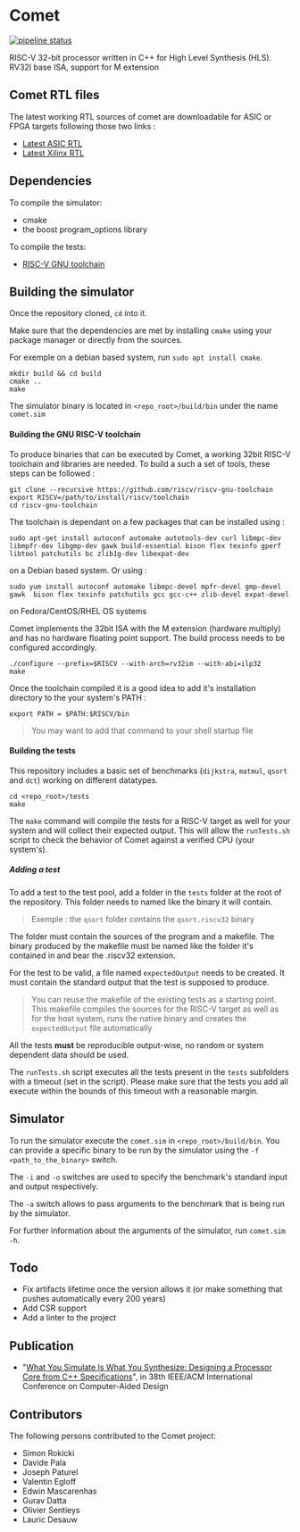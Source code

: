 # Comet

[![pipeline status](https://gitlab.inria.fr/srokicki/Comet/badges/rv32im/pipeline.svg)](https://gitlab.inria.fr/srokicki/Comet/commits/rv32im)


RISC-V 32-bit processor written in C++ for High Level Synthesis (HLS).
RV32I base ISA, support for M extension

## Comet RTL files

The latest working RTL sources of comet are downloadable for ASIC or FPGA targets following those two links :

- [Latest ASIC RTL](https://gitlab.inria.fr/srokicki/comet/-/jobs/artifacts/master/browse?job=catapult_ASIC)
- [Latest Xilinx RTL](https://gitlab.inria.fr/srokicki/comet/-/jobs/artifacts/master/browse?job=catapult_Xilinx)

## Dependencies
To compile the simulator:
  - cmake
  - the boost program_options library

To compile the tests:
  - [RISC-V GNU toolchain](https://github.com/riscv/riscv-tools)

## Building the simulator

Once the repository cloned, `cd` into it.

Make sure that the dependencies are met by installing `cmake` using your package manager or directly from the sources.

For exemple on a debian based system, run `sudo apt install cmake`.

```
mkdir build && cd build
cmake ..
make
```

The simulator binary is located in `<repo_root>/build/bin` under the name `comet.sim`

#### Building the GNU RISC-V toolchain

To produce binaries that can be executed by Comet, a working 32bit RISC-V toolchain and libraries are needed.
To build a such a set of tools, these steps can be followed :

```
git clone --recursive https://github.com/riscv/riscv-gnu-toolchain
export RISCV=/path/to/install/riscv/toolchain
cd riscv-gnu-toolchain
```

The toolchain is dependant on a few packages that can be installed using :

```
sudo apt-get install autoconf automake autotools-dev curl libmpc-dev libmpfr-dev libgmp-dev gawk build-essential bison flex texinfo gperf libtool patchutils bc zlib1g-dev libexpat-dev
```
on a Debian based system.
Or using :
```
sudo yum install autoconf automake libmpc-devel mpfr-devel gmp-devel gawk  bison flex texinfo patchutils gcc gcc-c++ zlib-devel expat-devel
```
on Fedora/CentOS/RHEL OS systems

Comet implements the 32bit ISA with the M extension (hardware multiply) and has no hardware floating point support.
The build process needs to be configured accordingly.

```
./configure --prefix=$RISCV --with-arch=rv32im --with-abi=ilp32
make
```

Once the toolchain compiled it is a good idea to add it's installation directory to the your system's PATH :
```
export PATH = $PATH:$RISCV/bin
```

> You may want to add that command to your shell startup file

#### Building the tests

This repository includes a basic set of benchmarks (`dijkstra`, `matmul`, `qsort` and `dct`) working on different datatypes.

```
cd <repo_root>/tests
make
```
The `make` command will compile the tests for a RISC-V target as well for your system and will collect their expected output.
This will allow the `runTests.sh` script to check the behavior of Comet against a verified CPU (your system's).

##### Adding a test

To add a test to the test pool, add a folder in the `tests` folder at the root of the repository. This folder needs to named like the binary it will contain.

> Exemple : the `qsort` folder contains the `qsort.riscv32` binary

The folder must contain the sources of the program and a makefile.
The binary produced by the makefile must be named like the folder it's contained in and bear the .riscv32 extension.

For the test to be valid, a file named `expectedOutput` needs to be created. It must contain the standard output that the test is supposed to produce.

> You can reuse the makefile of the existing tests as a starting point.
> This makefile compiles the sources for the RISC-V target as well as for the host system, runs the native binary and creates the `expectedOutput` file automatically

All the tests **must** be reproducible output-wise, no random or system dependent data should be used.

The `runTests.sh` script executes all the tests present in the `tests` subfolders with a timeout (set in the script).
Please make sure that the tests you add all execute within the bounds of this timeout with a reasonable margin.

## Simulator
To run the simulator execute the `comet.sim` in `<repo_root>/build/bin`.
You can provide a specific binary to be run by the simulator using the `-f <path_to_the_binary>` switch.

The `-i` and `-o` switches are used to specify the benchmark's standard input and output respectively.

The `-a` switch allows to pass arguments to the benchmark that is being run by the simulator.

For further information about the arguments of the simulator, run `comet.sim -h`.

## Todo

- Fix artifacts lifetime once the version allows it (or make something that pushes automatically every 200 years)
- Add CSR support
- Add a linter to the project

## Publication

- "<a href="https://hal.archives-ouvertes.fr/hal-02303453v1">What You Simulate Is What You Synthesize: Designing a Processor Core from C++ Specifications</a>", in 38th IEEE/ACM International Conference on Computer-Aided Design


## Contributors

The following persons contributed to the Comet project:

- Simon Rokicki
- Davide Pala
- Joseph Paturel
- Valentin Egloff
- Edwin Mascarenhas
- Gurav Datta
- Olivier Sentieys
- Lauric Desauw
